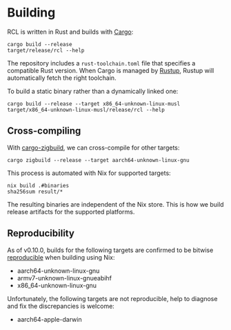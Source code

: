 # Building

RCL is written in Rust and builds with [Cargo][cargo]:

    cargo build --release
    target/release/rcl --help

The repository includes a `rust-toolchain.toml` file that specifies a compatible
Rust version. When Cargo is managed by [Rustup][rustup], Rustup will
automatically fetch the right toolchain.

To build a static binary rather than a dynamically linked one:

    cargo build --release --target x86_64-unknown-linux-musl
    target/x86_64-unknown-linux-musl/release/rcl --help

[cargo]:  https://doc.rust-lang.org/cargo/guide/
[rustup]: https://rust-lang.github.io/rustup/index.html

## Cross-compiling

With [cargo-zigbuild], we can cross-compile for other targets:

    cargo zigbuild --release --target aarch64-unknown-linux-gnu

This process is automated with Nix for supported targets:

    nix build .#binaries
    sha256sum result/*

The resulting binaries are independent of the Nix store. This is how we build
release artifacts for the supported platforms.

[cargo-zigbuild]: https://github.com/rust-cross/cargo-zigbuild

## Reproducibility

As of v0.10.0, builds for the following targets are confirmed to be bitwise
[reproducible] when building using Nix:

 * aarch64-unknown-linux-gnu
 * armv7-unknown-linux-gnueabihf
 * x86_64-unknown-linux-gnu

Unfortunately, the following targets are not reproducible, help to diagnose and
fix the discrepancies is welcome:

 * aarch64-apple-darwin

[reproducible]: https://reproducible-builds.org/
